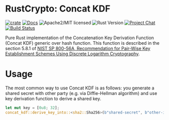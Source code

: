 # RustCrypto: Concat KDF

[![crate][crate-image]][crate-link]
[![Docs][docs-image]][docs-link]
![Apache2/MIT licensed][license-image]
![Rust Version][rustc-image]
[![Project Chat][chat-image]][chat-link]
[![Build Status][build-image]][build-link]

Pure Rust implementation of the Concatenation Key Derivation Function (Concat KDF) generic over hash function. 
This function is described in the section 5.8.1 of [NIST SP 800-56A, Recommendation for Pair-Wise Key Establishment
Schemes Using Discrete Logarithm Cryptography](https://nvlpubs.nist.gov/nistpubs/Legacy/SP/nistspecialpublication800-56ar.pdf).

# Usage

The most common way to use Concat KDF is as follows: you generate a shared secret with other party (e.g. via Diffie-Hellman algorithm) 
and use key derivation function to derive a shared key.

```rust
let mut key = [0u8; 32];
concat_kdf::derive_key_into::<sha2::Sha256>(b"shared-secret", b"other-info", &mut key).unwrap();
```

[crate-image]: https://img.shields.io/crates/v/concat-kdf.svg
[crate-link]: https://crates.io/crates/concat-kdf
[docs-image]: https://docs.rs/concat-kdf/badge.svg
[docs-link]: https://docs.rs/concat-kdf/
[license-image]: https://img.shields.io/badge/license-Apache2.0/MIT-blue.svg
[rustc-image]: https://img.shields.io/badge/rustc-1.58.1+-blue.svg
[chat-image]: https://img.shields.io/badge/zulip-join_chat-blue.svg
[chat-link]: https://rustcrypto.zulipchat.com/#narrow/stream/260043-KDFs
[build-image]: https://github.com/RustCrypto/KDFs/workflows/concat-kdf/badge.svg?branch=master&event=push
[build-link]: https://github.com/RustCrypto/KDFs/actions?query=workflow:concat-kdf
